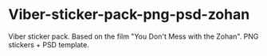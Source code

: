 # Viber-sticker-pack-png-psd-zohan
Viber sticker pack. Based on the film "You Don't Mess with the Zohan". PNG stickers + PSD template.
